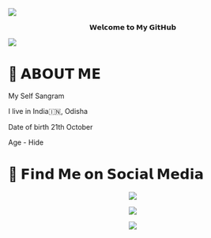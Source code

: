 
<img src="https://user-images.githubusercontent.com/73097560/115834477-dbab4500-a447-11eb-908a-139a6edaec5c.gif">

<p align="center">
<b>𝗪𝗲𝗹𝗰𝗼𝗺𝗲 𝘁𝗼 𝗠𝘆 𝗚𝗶𝘁𝗛𝘂𝗯</b>
</p>
  
<img src="https://user-images.githubusercontent.com/73097560/115834477-dbab4500-a447-11eb-908a-139a6edaec5c.gif">




# 🤔 𝗔𝗕𝗢𝗨𝗧 𝗠𝗘
  
 My Self Sangram 
</p>
I live in India🇮🇳, Odisha
</p>
Date of birth 21th October 
</p>
Age - Hide 



# 🧐 𝗙𝗶𝗻𝗱 𝗠𝗲 𝗼𝗻 𝗦𝗼𝗰𝗶𝗮𝗹 𝗠𝗲𝗱𝗶𝗮

<p align="center">
<a href="https://t.me/Kalakar_Sangram"><img src="https://img.shields.io/badge/dynamic/json?color=gold&label=Find me%20on Telegram&query=members&url=https%3A%2F%2Fonline-users-api.up.railway.app%2Fcheck%3Fchat%3DBotsClubDiscussion?style=social&logo=telegram" /></a></p>

<p align="center">
<a href="http://Instagram.com/sangramsahu55"><img src="https://img.shields.io/badge/dynamic/json?color=gold&label=Find me on%20Instagram&query=members&url=https%3A%2F%2Fonline-users-api.up.railway.app%2Fcheck%3Fchat%3DBotsClubDiscussion?style=social&logo=Instagram" /></a></p>

<p align="center">
<a href="https://www.facebook.com/profile.php?id=100070168424145&mibextid=ZbWKwL"><img src="https://img.shields.io/badge/dynamic/json?color=gold&label=Find me on%20Facebook&query=members&url=https%3A%2F%2Fonline-users-api.up.railway.app%2Fcheck%3Fchat%3DBotsClubDiscussion?style=social&logo=Facebook" /></a></p>



